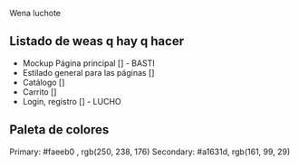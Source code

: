 Wena luchote

## Listado de weas q  hay q hacer ##

- Mockup Página principal [] - BASTI
- Estilado general para las páginas []
- Catálogo []
- Carrito []
- Login, registro [] - LUCHO


## Paleta de colores ##

Primary: #faeeb0 , rgb(250, 238, 176)
Secondary: #a1631d, rgb(161, 99, 29)